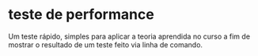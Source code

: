 # teste de performance
Um teste rápido, simples para aplicar a teoria aprendida no curso a fim de mostrar o resultado de um teste feito via linha de comando.
